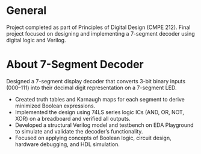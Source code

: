 # General
Project completed as part of Principles of Digital Design (CMPE 212). Final project focused on designing and implementing a 7-segment decoder using digital logic and Verilog.

# About 7-Segment Decoder
Designed a 7-segment display decoder that converts 3-bit binary inputs (000–111) into their decimal digit representation on a 7-segment LED.
  - Created truth tables and Karnaugh maps for each segment to derive minimized Boolean expressions.
  - Implemented the design using 74LS series logic ICs (AND, OR, NOT, XOR) on a breadboard and verified all outputs.
  - Developed a structural Verilog model and testbench on EDA Playground to simulate and validate the decoder’s functionality.
  - Focused on applying concepts of Boolean logic, circuit design, hardware debugging, and HDL simulation.
